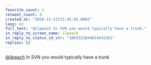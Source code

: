 ```yaml
---
favorite_count: 2
retweet_count: 0
created_at: "2018-11-21T21:45:45.000Z"
lang: en
full_text: "@ilpeach In SVN you would typically have a trunk."
in_reply_to_screen_name: ilpeach
in_reply_to_status_id_str: "1065322844014432261"
replies: []
---
```


[@ilpeach](https://twitter.com/ilpeach) In SVN you would typically have a trunk.
